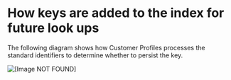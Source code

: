 # How keys are added to the index for future look ups<a name="how-keys-are-added-index"></a>

The following diagram shows how Customer Profiles processes the standard identifiers to determine whether to persist the key\. 

![\[Image NOT FOUND\]](http://docs.aws.amazon.com/connect/latest/adminguide/images/customer-profiles-template2.png)